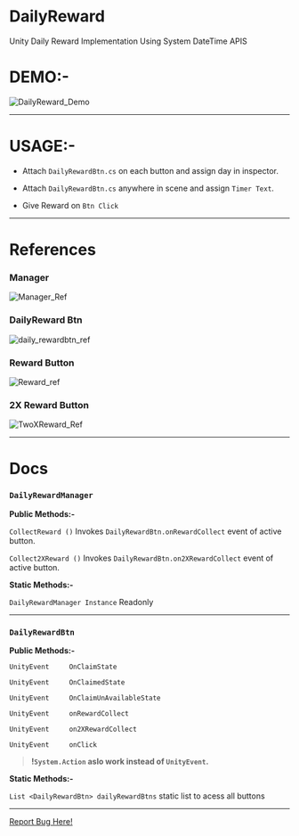 # DailyReward
Unity Daily Reward Implementation Using System DateTime APIS

# DEMO:-

![DailyReward_Demo](https://user-images.githubusercontent.com/78583049/195974892-01a2efec-b015-4309-b32d-7958232b8525.gif)

***

# USAGE:-

* Attach ```DailyRewardBtn.cs``` on each button and assign day in inspector.

* Attach ```DailyRewardBtn.cs``` anywhere in scene and assign ```Timer Text```.

* Give Reward on `Btn Click`

---

# References

### **Manager**
![Manager_Ref](https://user-images.githubusercontent.com/78583049/195892469-03ca1823-15f8-4d26-a77f-9e45e9a471ce.jpg)

### **DailyReward Btn**
![daily_rewardbtn_ref](https://user-images.githubusercontent.com/78583049/195967242-9bde2064-2957-4b56-8837-ec5dd332be68.jpg)

### **Reward Button**
![Reward_ref](https://user-images.githubusercontent.com/78583049/195892951-3045e0b4-9b66-4617-b846-c7971413f24f.jpg)

### **2X Reward Button**
![TwoXReward_Ref](https://user-images.githubusercontent.com/78583049/195893083-6c8450b0-d916-44a8-9cae-5e9ebf715f59.jpg)

---

# Docs


### ```DailyRewardManager```
     
**Public Methods:-**

  ```CollectReward ()``` Invokes ```DailyRewardBtn.onRewardCollect``` event of active button.

  ```Collect2XReward ()``` Invokes ```DailyRewardBtn.on2XRewardCollect``` event of active button.

**Static Methods:-**

  ```DailyRewardManager Instance``` Readonly

---

### ```DailyRewardBtn```

**Public Methods:-**

```UnityEvent     OnClaimState```

```UnityEvent     OnClaimedState```

```UnityEvent     OnClaimUnAvailableState```

```UnityEvent     onRewardCollect```

```UnityEvent     on2XRewardCollect```

```UnityEvent     onClick```


>
> **!```System.Action``` aslo work instead of ```UnityEvent```.**
>
**Static Methods:-**

```List <DailyRewardBtn> dailyRewardBtns``` static list to acess all buttons

---

[Report Bug Here!](https://github.com/Zain-ul-din/DailyReward/issues)
